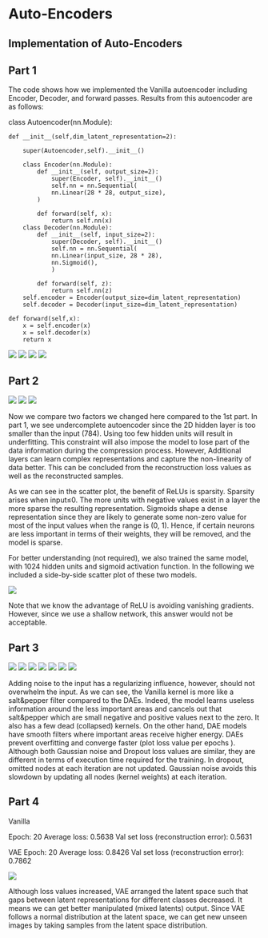 # Auto-Encoders

## Implementation of Auto-Encoders
## Part 1
The code shows how we implemented the Vanilla autoencoder including Encoder, Decoder, and forward passes.
Results from this autoencoder are as follows:

class Autoencoder(nn.Module):

    def __init__(self,dim_latent_representation=2):
    
        super(Autoencoder,self).__init__()
        
        class Encoder(nn.Module):
            def __init__(self, output_size=2):
                super(Encoder, self).__init__()
                self.nn = nn.Sequential(
                nn.Linear(28 * 28, output_size),
            )
            
            def forward(self, x):
                return self.nn(x)
        class Decoder(nn.Module):
            def __init__(self, input_size=2):
                super(Decoder, self).__init__()
                self.nn = nn.Sequential(
                nn.Linear(input_size, 28 * 28),
                nn.Sigmoid(),
                )
                
            def forward(self, z):
                return self.nn(z)
        self.encoder = Encoder(output_size=dim_latent_representation)
        self.decoder = Decoder(input_size=dim_latent_representation)
    
    def forward(self,x):
        x = self.encoder(x)
        x = self.decoder(x)
        return x

![](./img/1.png)
![](./img/2.png)
![](./img/3.png)
![](./img/4.png)

## Part 2
![](./img/5.png)
![](./img/6.png)
![](./img/7.png)

Now we compare two factors we changed here compared to the 1st part.
In part 1, we see undercomplete autoencoder since the 2D hidden layer is too smaller than the input (784). Using too few hidden units will result in underfitting. This constraint will also impose the model to lose part of the data information during the compression process.
However, Additional layers can learn complex representations and capture the non-linearity of data better. This can be concluded from the reconstruction loss values as well as the reconstructed samples.

As we can see in the scatter plot, the benefit of ReLUs is sparsity. Sparsity arises when input≤0. The more units with negative values exist in a layer the more sparse the resulting representation. Sigmoids shape a dense representation since they are likely to generate some non-zero value for most of the input values when the range is (0, 1). Hence, if certain neurons are less important in terms of their weights, they will be removed, and the model is sparse.

For better understanding (not required), we also trained the same model, with 1024 hidden units and sigmoid activation function. In the following we included a side-by-side scatter plot of these two models.

![](./img/8.png)

Note that we know the advantage of ReLU is avoiding vanishing gradients. However, since
we use a shallow network, this answer would not be acceptable.

## Part 3
![](./img/9.png)
![](./img/10.png)
![](./img/11.png)
![](./img/12.png)
![](./img/13.png)
![](./img/14.png)
![](./img/15.png)

Adding noise to the input has a regularizing influence, however, should not overwhelm the input. As we can see, the Vanilla kernel is more like a salt&pepper filter compared to the DAEs. Indeed, the model learns useless information around the less important areas and cancels out that salt&pepper which are small negative and positive values next to the zero.
It also has a few dead (collapsed) kernels. On the other hand, DAE models have smooth filters where important areas receive higher energy. DAEs prevent overfitting and converge faster (plot loss value per epochs ). Although both Gaussian noise and Dropout loss values are similar, they are different in terms of execution time required for the training. In dropout, omitted nodes at each iteration are not updated. Gaussian noise avoids this slowdown by
updating all nodes (kernel weights) at each iteration.

## Part 4
Vanilla

Epoch: 20 Average loss: 0.5638
Val set loss (reconstruction error): 0.5631

VAE
Epoch: 20 Average loss: 0.8426
Val set loss (reconstruction error): 0.7862

![](./img/16.png)

Although loss values increased, VAE arranged the latent space such that gaps between latent representations for different classes decreased. It means we can get better manipulated (mixed latents) output. Since VAE follows a normal distribution at the latent space, we can get new unseen images by taking samples from the latent space distribution.

